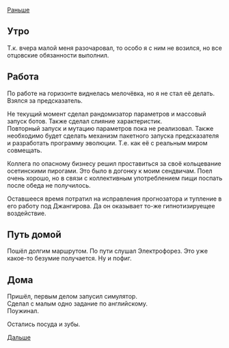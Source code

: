 [Раньше](2019.10.06.md)
## Утро
Т.к. вчера малой меня разочаровал, то особо я с ним не возился, но все отцовские обязанности выполнил.
## Работа
По работе на горизонте виднелась мелочёвка, но я не стал её делать.  
Взялся за предсказатель.

Не текущий момент сделал рандомизатор параметров и массовый запуск ботов. Также сделал слияние характеристик.  
Повторный запуск и мутацию параметров пока не реализовал. Также необходимо будет сделать механизм пакетного запуска предсказателя и разработать программу эволюции. Т.е. как её с реальным миром совмещать.

Коллега по опасному бизнесу решил проставиться за своё кольцевание осетинскими пирогами. Это было в догонку к моим сендвичам. Поел очень хорошо, но в связи с коллективным употреблением пищи поспать после обеда не получилось.

Оставшееся время потратил на исправления прогнозатора и тупление в его работу под Джангирова. Да он оказывает то-же гипнотизируещее воздействие.
## Путь домой
Пошёл долгим маршрутом. По пути слушал Электрофорез. Это уже какое-то безумие получается. Ну и пофиг.
## Дома
Пришёл, первым делом запусил симулятор.  
Сделал с малым одно задание по английскому.  
Поужинал.

Остались посуда и зубы.

[Дальше](2019.10.08.md)